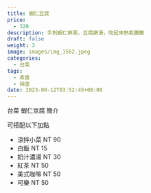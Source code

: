 ```yaml
---
title: 蝦仁豆腐
price:
  - 320
description: 手剝蝦仁鮮美，豆腐嫩滑，吃起來熱氣騰騰
draft: false
weight: 3
image: images/img_1562.jpeg
categories:
  - 台菜
tags:
  - 素食
  - 辣度
date: 2023-08-12T03:52:45+08:00
---
```


台菜 蝦仁豆腐 簡介

可搭配以下加點

- 涼拌小菜  NT 90
- 白飯 NT 15
- 奶汁濃湯 NT 30
- 紅茶  NT 50
- 美式咖啡 NT 50
- 可樂 NT 50
